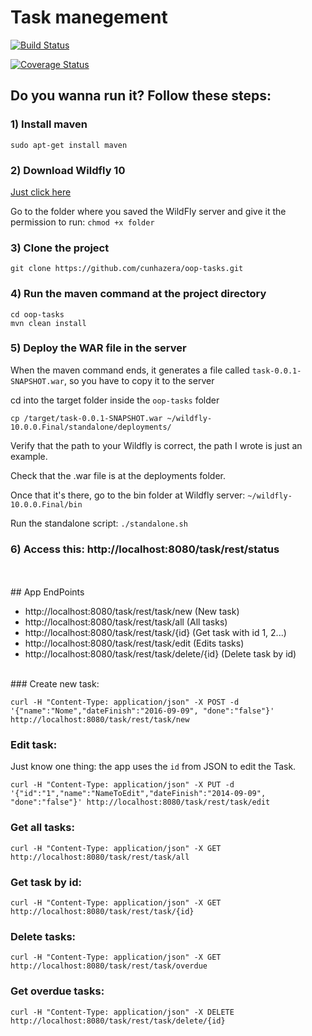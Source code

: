 # Task manegement

[![Build Status](https://travis-ci.org/cunhazera/oop-tasks.svg?branch=master)](https://travis-ci.org/cunhazera/oop-tasks)

[![Coverage Status](https://coveralls.io/repos/github/cunhazera/oop-tasks/badge.svg?branch=master)](https://coveralls.io/github/cunhazera/oop-tasks?branch=master)


## Do you wanna run it? Follow these steps:

### 1) Install maven

`sudo apt-get install maven`

### 2) Download Wildfly 10

[Just click here](http://download.jboss.org/wildfly/10.0.0.Final/wildfly-10.0.0.Final.tar.gz)

Go to the folder where you saved the WildFly server and give it the permission to run: `chmod +x folder`

### 3) Clone the project

`git clone https://github.com/cunhazera/oop-tasks.git`

### 4) Run the maven command at the project directory

```
cd oop-tasks
mvn clean install
```

### 5) Deploy the WAR file in the server

When the maven command ends, it generates a file called `task-0.0.1-SNAPSHOT.war`, so you have to copy it to the server

cd into the target folder inside the `oop-tasks` folder

`cp /target/task-0.0.1-SNAPSHOT.war ~/wildfly-10.0.0.Final/standalone/deployments/`

Verify that the path to your Wildfly is correct, the path I wrote is just an example.

Check that the .war file is at the deployments folder.

Once that it's there, go to the bin folder at Wildfly server: `~/wildfly-10.0.0.Final/bin`

Run the standalone script: `./standalone.sh`

### 6) Access this: http://localhost:8080/task/rest/status
<br>

<br>
## App EndPoints

 - http://localhost:8080/task/rest/task/new (New task)
 - http://localhost:8080/task/rest/task/all (All tasks)
 - http://localhost:8080/task/rest/task/{id} (Get task with id 1, 2...)
 - http://localhost:8080/task/rest/task/edit (Edits tasks)
 - http://localhost:8080/task/rest/task/delete/{id} (Delete task by id)

<br>
### Create new task:

```shell
curl -H "Content-Type: application/json" -X POST -d '{"name":"Nome","dateFinish":"2016-09-09", "done":"false"}' http://localhost:8080/task/rest/task/new
```

### Edit task:

Just know one thing: the app uses the `id` from JSON to edit the Task.

```shell
curl -H "Content-Type: application/json" -X PUT -d '{"id":"1","name":"NameToEdit","dateFinish":"2014-09-09", "done":"false"}' http://localhost:8080/task/rest/task/edit
```

### Get all tasks:

```shell
curl -H "Content-Type: application/json" -X GET http://localhost:8080/task/rest/task/all
```

### Get task by id:

```shell
curl -H "Content-Type: application/json" -X GET http://localhost:8080/task/rest/task/{id}
```

### Delete tasks:

```shell
curl -H "Content-Type: application/json" -X GET http://localhost:8080/task/rest/task/overdue
```

### Get overdue tasks:

```shell
curl -H "Content-Type: application/json" -X DELETE http://localhost:8080/task/rest/task/delete/{id}
```
